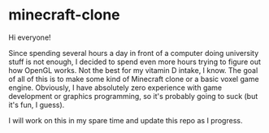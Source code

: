 # minecraft-clone

Hi everyone!

Since spending several hours a day in front of a computer doing university stuff is not enough, I decided to spend even more hours trying to figure out how OpenGL works.
Not the best for my vitamin D intake, I know.
The goal of all of this is to make some kind of Minecraft clone or a basic voxel game engine. Obviously, I have absolutely zero experience with game development or graphics programming, so it's probably going to suck (but it's fun, I guess).

I will work on this in my spare time and update this repo as I progress.
